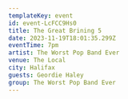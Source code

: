 ```yaml
---
templateKey: event
id: event-LcFCC9Hs0
title: The Great Brining 5
date: 2023-11-19T18:01:35.299Z
eventTime: 7pm
artist: The Worst Pop Band Ever
venue: The Local
city: Halifax
guests: Geordie Haley
group: The Worst Pop Band Ever
---
```

